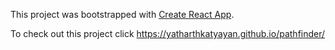 This project was bootstrapped with [Create React App](https://github.com/facebook/create-react-app).

To check out this project click https://yatharthkatyayan.github.io/pathfinder/
